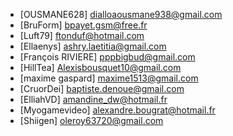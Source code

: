 - [OUSMANE628] dialloaousmane938@gmail.com
- [BruForm] bpayet.gsm@free.fr 
- [Luft79] ftonduf@hotmail.com 
- [Ellaenys] ashry.laetitia@gmail.com
- [François RIVIERE] pppbigbud@gmail.com
- [HillTea] Alexisbousquet10@gmail.com
- [maxime gaspard] maxime1513@gmail.com
- [CruorDei] baptiste.denoue@gmail.com 
- [ElliahVD] amandine_dw@hotmail.fr 
- [Myogamevideo] alexandre.bougrat@hotmail.fr
- [Shiigen] oleroy63720@gmail.com
